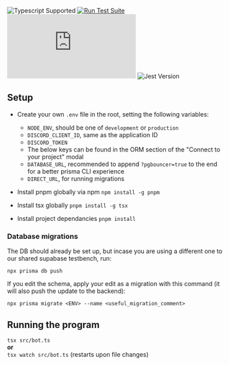 ![Typescript Supported](https://img.shields.io/badge/TypeScript-007ACC?style=for-the-badge&logo=typescript&logoColor=white)
[![Run Test Suite](https://github.com/joshs-special-organization/joshs-special-bot/actions/workflows/tests.yml/badge.svg)](https://github.com/joshs-special-organization/joshs-special-bot/actions/workflows/tests.yml)
![DiscordJS Version](https://img.shields.io/github/package-json/dependency-version/joshs-special-organization/joshs-special-bot/discord.js?logo=discord)
![Jest Version](https://img.shields.io/github/package-json/dependency-version/joshs-special-organization/joshs-special-bot/jest?logo=jest)

## Setup

- Create your own `.env` file in the root, setting the following variables:

  - `NODE_ENV`, should be one of `development` or `production`
  - `DISCORD_CLIENT_ID`, same as the application ID
  - `DISCORD_TOKEN`
  - The below keys can be found in the ORM section of the "Connect to your project" modal
  - `DATABASE_URL`, recommended to append `?pgbouncer=true` to the end for a better prisma CLI experience
  - `DIRECT_URL`, for running migrations

- Install pnpm globally via npm
```npm install -g pnpm```

- Install tsx globally
```pnpm install -g tsx```

- Install project dependancies
```pnpm install```

### Database migrations

The DB should already be set up, but incase you are using a different one to our shared supabase testbench, run:

```npx prisma db push```

If you edit the schema, apply your edit as a migration with this command (it will also push the update to the backend):

```npx prisma migrate <ENV> --name <useful_migration_comment>```

## Running the program

```tsx src/bot.ts```\
**or**\
```tsx watch src/bot.ts``` (restarts upon file changes)
